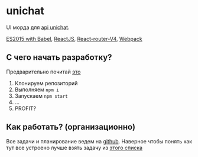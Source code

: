 # unichat
UI морда для [api unichat](https://kb.universablockchain.com/unichat_api).

[ES2015 with Babel](https://babeljs.io/learn-es2015/), [ReactJS](https://reactjs.org/), [React-router-V4](https://reacttraining.com/react-router/), [Webpack](https://webpack.js.org/)

## С чего начать разработку?
Предварительно почитай [это](https://github.com/uz0/uz0.ru/blob/master/README.md)
1. Клонируем репозиторий
2. Выполняем `npm i`
3. Запускаем `npm start`
4. ...
5. PROFIT?

## Как работать? (организационно)
Все задачи и планирование ведем на [github](https://github.com/uz0/chatter.io/issues). Наверное чтобы понять как тут все устроено лучше взять задачу из [этого списка](https://github.com/uz0/chatter.io/issues?q=is%3Aopen+is%3Aissue+label%3A%22good+first+issue%22)
